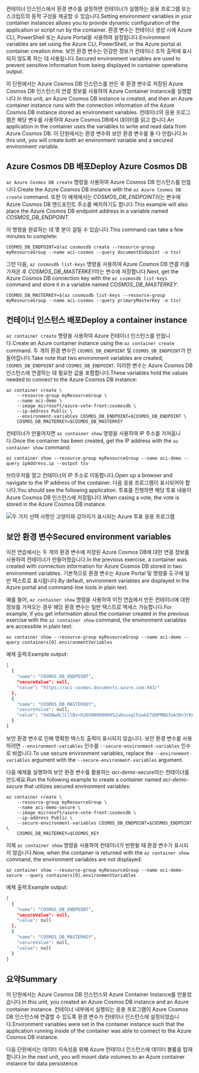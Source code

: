 <span data-ttu-id="99026-101">컨테이너 인스턴스에서 환경 변수를 설정하면 컨테이너가 실행하는 응용 프로그램 또는 스크립트의 동적 구성을 제공할 수 있습니다.</span><span class="sxs-lookup"><span data-stu-id="99026-101">Setting environment variables in your container instances allows you to provide dynamic configuration of the application or script run by the container.</span></span> <span data-ttu-id="99026-102">환경 변수는 컨테이너 생성 시에 Azure CLI, PowerShell 또는 Azure Portal을 사용하여 설정됩니다.</span><span class="sxs-lookup"><span data-stu-id="99026-102">Environment variables are set using the Azure CLI, PowerShell, or the Azure portal at container creation time.</span></span> <span data-ttu-id="99026-103">보안 환경 변수는 민감한 정보가 컨테이너 조작 출력에 표시되지 않도록 하는 데 사용됩니다.</span><span class="sxs-lookup"><span data-stu-id="99026-103">Secured environment variables are used to prevent sensitive information from being displayed in container operations output.</span></span>

<span data-ttu-id="99026-104">이 단원에서는 Azure Cosmos DB 인스턴스를 만든 후 환경 변수로 저장된 Azure Cosmos DB 인스턴스의 연결 정보를 사용하여 Azure Container Instance를 실행합니다.</span><span class="sxs-lookup"><span data-stu-id="99026-104">In this unit, an Azure Cosmos DB instance is created, and then an Azure container instance runs with the connection information of the Azure Cosmos DB instance stored as environment variables.</span></span> <span data-ttu-id="99026-105">컨테이너의 응용 프로그램은 해당 변수를 사용하여 Azure Cosmos DB에서 데이터를 읽고 씁니다.</span><span class="sxs-lookup"><span data-stu-id="99026-105">An application in the container uses the variables to write and read data from Azure Cosmos DB.</span></span> <span data-ttu-id="99026-106">이 단원에서는 환경 변수와 보안 환경 변수를 둘 다 만듭니다.</span><span class="sxs-lookup"><span data-stu-id="99026-106">In this unit, you will create both an environment variable and a secured environment variable.</span></span>

## <a name="deploy-azure-cosmos-db"></a><span data-ttu-id="99026-107">Azure Cosmos DB 배포</span><span class="sxs-lookup"><span data-stu-id="99026-107">Deploy Azure Cosmos DB</span></span>

<span data-ttu-id="99026-108">`az Azure Cosmos DB create` 명령을 사용하여 Azure Cosmos DB 인스턴스를 만듭니다.</span><span class="sxs-lookup"><span data-stu-id="99026-108">Create the Azure Cosmos DB instance with the `az Azure Cosmos DB create` command.</span></span> <span data-ttu-id="99026-109">또한 이 예제에서는 *COSMOS_DB_ENDPOINT*라는 변수에 Azure Cosmos DB 엔드포인트 주소를 배치하기도 합니다.</span><span class="sxs-lookup"><span data-stu-id="99026-109">This example will also place the Azure Cosmos DB endpoint address in a variable named *COSMOS_DB_ENDPOINT*.</span></span>

<span data-ttu-id="99026-110">이 명령을 완료하는 데 몇 분이 걸릴 수 있습니다.</span><span class="sxs-lookup"><span data-stu-id="99026-110">This command can take a few minutes to complete:</span></span>

```azurecli
COSMOS_DB_ENDPOINT=$(az cosmosdb create --resource-group myResourceGroup --name aci-cosmos --query documentEndpoint -o tsv)
```

<span data-ttu-id="99026-111">그런 다음, `az cosmosdb list-keys` 명령을 사용하여 Azure Cosmos DB 연결 키를 가져온 후 *COSMOS_DB_MASTERKEY*라는 변수에 저장합니다.</span><span class="sxs-lookup"><span data-stu-id="99026-111">Next, get the Azure Cosmos DB connection key with the `az cosmosdb list-keys` command and store it in a variable named *COSMOS_DB_MASTERKEY*:</span></span>

```azurecli
COSMOS_DB_MASTERKEY=$(az cosmosdb list-keys --resource-group myResourceGroup --name aci-cosmos --query primaryMasterKey -o tsv)
```

## <a name="deploy-a-container-instance"></a><span data-ttu-id="99026-112">컨테이너 인스턴스 배포</span><span class="sxs-lookup"><span data-stu-id="99026-112">Deploy a container instance</span></span>

<span data-ttu-id="99026-113">`az container create` 명령을 사용하여 Azure 컨테이너 인스턴스를 만듭니다.</span><span class="sxs-lookup"><span data-stu-id="99026-113">Create an Azure container instance using the `az container create` command.</span></span> <span data-ttu-id="99026-114">두 개의 환경 변수인 `COSMOS_DB_ENDPOINT` 및 `COSMOS_DB_ENDPOINT`가 만들어집니다.</span><span class="sxs-lookup"><span data-stu-id="99026-114">Take note that two environment variables are created, `COSMOS_DB_ENDPOINT` and `COSMOS_DB_ENDPOINT`.</span></span> <span data-ttu-id="99026-115">이러한 변수는 Azure Cosmos DB 인스턴스에 연결하는 데 필요한 값을 포함합니다.</span><span class="sxs-lookup"><span data-stu-id="99026-115">These variables hold the values needed to connect to the Azure Cosmos DB instance:</span></span>

```azurecli
az container create \
    --resource-group myResourceGroup \
    --name aci-demo \
    --image microsoft/azure-vote-front:cosmosdb \
    --ip-address Public \
    --environment-variables COSMOS_DB_ENDPOINT=$COSMOS_DB_ENDPOINT \
    COSMOS_DB_MASTERKEY=$COSMOS_DB_MASTERKEY
```

<span data-ttu-id="99026-116">컨테이너가 만들어지면 `az container show` 명령을 사용하여 IP 주소를 가져옵니다.</span><span class="sxs-lookup"><span data-stu-id="99026-116">Once the container has been created, get the IP address with the `az container show` command:</span></span>

```azurecli
az container show --resource-group myResourceGroup --name aci-demo --query ipAddress.ip --output tsv
```

<span data-ttu-id="99026-117">브라우저를 열고 컨테이너의 IP 주소로 이동합니다.</span><span class="sxs-lookup"><span data-stu-id="99026-117">Open up a browser and navigate to the IP address of the container.</span></span> <span data-ttu-id="99026-118">다음 응용 프로그램이 표시되어야 합니다.</span><span class="sxs-lookup"><span data-stu-id="99026-118">You should see the following application.</span></span> <span data-ttu-id="99026-119">투표를 진행하면 해당 투표 내용이 Azure Cosmos DB 인스턴스에 저장됩니다.</span><span class="sxs-lookup"><span data-stu-id="99026-119">When casing a vote, the vote is stored in the Azure Cosmos DB instance.</span></span>

![두 가지 선택 사항인 고양이와 강아지가 표시되는 Azure 투표 응용 프로그램](../media-draft/azure-vote.png)

## <a name="secured-environment-variables"></a><span data-ttu-id="99026-121">보안 환경 변수</span><span class="sxs-lookup"><span data-stu-id="99026-121">Secured environment variables</span></span>

<span data-ttu-id="99026-122">이전 연습에서는 두 개의 환경 변수에 저장된 Azure Cosmos DB에 대한 연결 정보를 사용하여 컨테이너가 만들어졌습니다.</span><span class="sxs-lookup"><span data-stu-id="99026-122">In the previous exercise, a container was created with connection information for Azure Cosmos DB stored in two environment variables.</span></span> <span data-ttu-id="99026-123">기본적으로 환경 변수는 Azure Portal 및 명령줄 도구에 일반 텍스트로 표시됩니다.</span><span class="sxs-lookup"><span data-stu-id="99026-123">By default, environment variables are displayed in the Azure portal and command-line tools in plain text.</span></span>

<span data-ttu-id="99026-124">예를 들어, `az container show` 명령을 사용하여 이전 연습에서 만든 컨테이너에 대한 정보를 가져오는 경우 해당 환경 변수는 일반 텍스트로 액세스 가능합니다.</span><span class="sxs-lookup"><span data-stu-id="99026-124">For example, if you get information about the container created in the previous exercise with the `az container show` command, the environment variables are accessible in plain text:</span></span>

```azurecli
az container show --resource-group myResourceGroup --name aci-demo --query containers[0].environmentVariables
```

<span data-ttu-id="99026-125">예제 출력:</span><span class="sxs-lookup"><span data-stu-id="99026-125">Example output:</span></span>

```bash
[
  {
    "name": "COSMOS_DB_ENDPOINT",
    "secureValue": null,
    "value": "https://aci-cosmos.documents.azure.com:443/"
  },
  {
    "name": "COSMOS_DB_MASTERKEY",
    "secureValue": null,
    "value": "Xm5BwdLlCllBvrR26V00000000S2uOusuglhzwkE7dOPMBQ3oA30n3rKd8PKA13700000000095ynys863Ghgw=="
  }
]
```

보안 환경 변수로 인해 명확한 텍스트 출력이 표시되지 않습니다. <span data-ttu-id="99026-127">보안 환경 변수를 사용하려면 `--environment-variables` 인수를 `--secure-environment-variables` 인수로 바꿉니다.</span><span class="sxs-lookup"><span data-stu-id="99026-127">To use secure environment variables, replace the `--environment-variables` argument with the `--secure-environment-variables` argument.</span></span>

<span data-ttu-id="99026-128">다음 예제를 실행하여 보안 환경 변수를 활용하는 *aci-demo-secure*라는 컨테이너를 만드세요.</span><span class="sxs-lookup"><span data-stu-id="99026-128">Run the following example to create a container named *aci-demo-secure* that utilizes secured environment variables:</span></span>

```azurecli
az container create \
    --resource-group myResourceGroup \
    --name aci-demo-secure \
    --image microsoft/azure-vote-front:cosmosdb \
    --ip-address Public \
    --secure-environment-variables COSMOS_DB_ENDPOINT=$COSMOS_ENDPOINT \
    COSMOS_DB_MASTERKEY=$COSMOS_KEY
```

<span data-ttu-id="99026-129">이제 `az container show` 명령을 사용하여 컨테이너가 반환될 때 환경 변수가 표시되지 않습니다.</span><span class="sxs-lookup"><span data-stu-id="99026-129">Now, when the container is returned with the `az container show` command, the environment variables are not displayed:</span></span>

```azurecli
az container show --resource-group myResourceGroup --name aci-demo-secure --query containers[0].environmentVariables
```

<span data-ttu-id="99026-130">예제 출력:</span><span class="sxs-lookup"><span data-stu-id="99026-130">Example output:</span></span>

```bash
[
  {
    "name": "COSMOS_DB_ENDPOINT",
    "secureValue": null,
    "value": null
  },
  {
    "name": "COSMOS_DB_MASTERKEY",
    "secureValue": null,
    "value": null
  }
]
```

## <a name="summary"></a><span data-ttu-id="99026-131">요약</span><span class="sxs-lookup"><span data-stu-id="99026-131">Summary</span></span>

<span data-ttu-id="99026-132">이 단원에서는 Azure Cosmos DB 인스턴스와 Azure Container Instance를 만들었습니다.</span><span class="sxs-lookup"><span data-stu-id="99026-132">In this unit, you created an Azure Cosmos DB instance and an Azure container instance.</span></span> <span data-ttu-id="99026-133">컨테이너 내부에서 실행되는 응용 프로그램이 Azure Cosmos DB 인스턴스에 연결할 수 있도록 환경 변수가 컨테이너 인스턴스에 설정되었습니다.</span><span class="sxs-lookup"><span data-stu-id="99026-133">Environment variables were set in the container instance such that the application running inside of the container was able to connect to the Azure Cosmos DB instance.</span></span>

<span data-ttu-id="99026-134">다음 단원에서는 데이터 지속성을 위해 Azure 컨테이너 인스턴스에 데이터 볼륨을 탑재합니다.</span><span class="sxs-lookup"><span data-stu-id="99026-134">In the next unit, you will mount data volumes to an Azure container instance for data persistence.</span></span>
